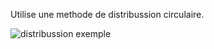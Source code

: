 Utilise une methode de distribussion circulaire.

![distribussion exemple](https://github.com/user-attachments/assets/7c6fef88-fb2f-42fb-886c-37d91612ad0d)
